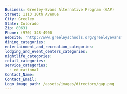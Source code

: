 ```yaml
---
Business: Greeley-Evans Alternative Program (GAP)
Street: 1113 10th Avenue
City: Greeley
State: Colorado
Zip: 80631
Phone: (970) 348-4900
Website: 'http://www.greeleyschools.org/greeleyevans'
dining_categories:
entertainment_and_recreation_categories:
lodging_and_event_centers_categories:
nightlife_categories:
retail_categories:
service_categories:
  - educational
Contact_Name:
Contact_Email:
Logo_image_path: /assets/images/directory/gap.png
---
```



